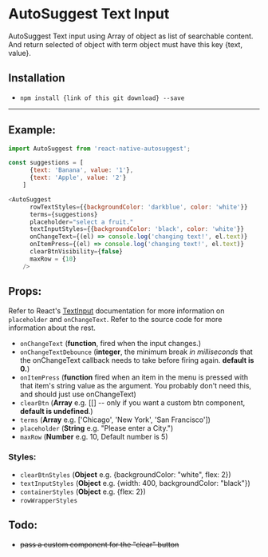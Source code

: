 # AutoSuggest Text Input
AutoSuggest Text input using Array of object as list of searchable content. And return selected of object with term object must have this key {text, value}.

## Installation
* `npm install {link of this git download} --save`

___

## Example:
```js
import AutoSuggest from 'react-native-autosuggest';

const suggestions = [
      {text: 'Banana', value: '1'},
      {text: 'Apple', value: '2'}
    ]

<AutoSuggest
      rowTextStyles={{backgroundColor: 'darkblue', color: 'white'}}
      terms={suggestions}
      placeholder="select a fruit."
      textInputStyles={{backgroundColor: 'black', color: 'white'}}
      onChangeText={(el) => console.log('changing text!', el.text)}
      onItemPress={(el) => console.log('changing text!', el.text)}
      clearBtnVisibility={false}
      maxRow = {10}
    />
```

## Props:
Refer to React's [TextInput](https://facebook.github.io/react-native/docs/textinput.html) documentation for more information on `placeholder` and `onChangeText`.
Refer to the source code for more information about the rest.

* `onChangeText` (__function__, fired when the input changes.)
* `onChangeTextDebounce` (__integer__, the minimum break *in milliseconds* that the onChangeText callback needs to take before firing again. **default is 0.**)
* `onItemPress` (__function__ fired when an item in the menu is pressed with that item's string value as the argument. You probably don't need this, and should just use onChangeText)
* `clearBtn` (__Array__ e.g. [[<MyCustomClearButtonComponent />]  -- only if you want a custom btn component, **default is undefined**.)
* `terms` (__Array__  e.g. ['Chicago', 'New York', 'San Francisco'])
* `placeholder` (__String__ e.g. "Please enter a City.")
* `maxRow` (__Number__ e.g. 10, Default number is 5)

### Styles:
* `clearBtnStyles` (__Object__ e.g. {backgroundColor: "white", flex: 2})
* `textInputStyles` (__Object__ e.g. {width: 400, backgroundColor: "black"})
* `containerStyles` (__Object__ e.g. {flex: 2})
* `rowWrapperStyles`

## Todo:
* ~~pass a custom component for the "clear" button~~
